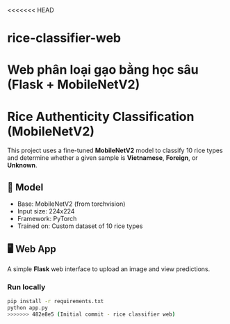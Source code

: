 <<<<<<< HEAD
# rice-classifier-web
Web phân loại gạo bằng học sâu (Flask + MobileNetV2)
=======
# Rice Authenticity Classification (MobileNetV2)

This project uses a fine-tuned **MobileNetV2** model to classify 10 rice types and determine whether a given sample is **Vietnamese**, **Foreign**, or **Unknown**.

## 🧠 Model
- Base: MobileNetV2 (from torchvision)
- Input size: 224x224
- Framework: PyTorch
- Trained on: Custom dataset of 10 rice types

## 🖥️ Web App
A simple **Flask** web interface to upload an image and view predictions.

### Run locally
```bash
pip install -r requirements.txt
python app.py
>>>>>>> 482e8e5 (Initial commit - rice classifier web)
